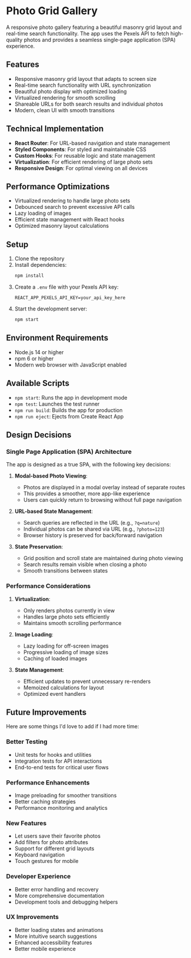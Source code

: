 # Photo Grid Gallery

A responsive photo gallery featuring a beautiful masonry grid layout and real-time search functionality. The app uses the Pexels API to fetch high-quality photos and provides a seamless single-page application (SPA) experience.

## Features

- Responsive masonry grid layout that adapts to screen size
- Real-time search functionality with URL synchronization
- Beautiful photo display with optimized loading
- Virtualized rendering for smooth scrolling
- Shareable URLs for both search results and individual photos
- Modern, clean UI with smooth transitions

## Technical Implementation

- **React Router**: For URL-based navigation and state management
- **Styled Components**: For styled and maintainable CSS
- **Custom Hooks**: For reusable logic and state management
- **Virtualization**: For efficient rendering of large photo sets
- **Responsive Design**: For optimal viewing on all devices

## Performance Optimizations

- Virtualized rendering to handle large photo sets
- Debounced search to prevent excessive API calls
- Lazy loading of images
- Efficient state management with React hooks
- Optimized masonry layout calculations

## Setup

1. Clone the repository
2. Install dependencies:
   ```bash
   npm install
   ```
3. Create a `.env` file with your Pexels API key:
   ```
   REACT_APP_PEXELS_API_KEY=your_api_key_here
   ```
4. Start the development server:
   ```bash
   npm start
   ```

## Environment Requirements

- Node.js 14 or higher
- npm 6 or higher
- Modern web browser with JavaScript enabled

## Available Scripts

- `npm start`: Runs the app in development mode
- `npm test`: Launches the test runner
- `npm run build`: Builds the app for production
- `npm run eject`: Ejects from Create React App

## Design Decisions

### Single Page Application (SPA) Architecture

The app is designed as a true SPA, with the following key decisions:

1. **Modal-based Photo Viewing**:

   - Photos are displayed in a modal overlay instead of separate routes
   - This provides a smoother, more app-like experience
   - Users can quickly return to browsing without full page navigation

2. **URL-based State Management**:

   - Search queries are reflected in the URL (e.g., `?q=nature`)
   - Individual photos can be shared via URL (e.g., `?photo=123`)
   - Browser history is preserved for back/forward navigation

3. **State Preservation**:
   - Grid position and scroll state are maintained during photo viewing
   - Search results remain visible when closing a photo
   - Smooth transitions between states

### Performance Considerations

1. **Virtualization**:

   - Only renders photos currently in view
   - Handles large photo sets efficiently
   - Maintains smooth scrolling performance

2. **Image Loading**:

   - Lazy loading for off-screen images
   - Progressive loading of image sizes
   - Caching of loaded images

3. **State Management**:
   - Efficient updates to prevent unnecessary re-renders
   - Memoized calculations for layout
   - Optimized event handlers

## Future Improvements

Here are some things I'd love to add if I had more time:

### Better Testing

- Unit tests for hooks and utilities
- Integration tests for API interactions
- End-to-end tests for critical user flows

### Performance Enhancements

- Image preloading for smoother transitions
- Better caching strategies
- Performance monitoring and analytics

### New Features

- Let users save their favorite photos
- Add filters for photo attributes
- Support for different grid layouts
- Keyboard navigation
- Touch gestures for mobile

### Developer Experience

- Better error handling and recovery
- More comprehensive documentation
- Development tools and debugging helpers

### UX Improvements

- Better loading states and animations
- More intuitive search suggestions
- Enhanced accessibility features
- Better mobile experience
